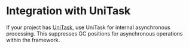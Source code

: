 # Integration with UniTask

If your project has [UniTask](https://github.com/Cysharp/UniTask), use UniTask for internal asynchronous processing.
This suppresses GC positions for asynchronous operations within the framework.